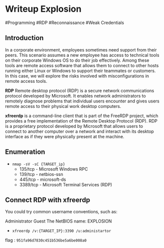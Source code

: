 # Writeup Explosion

#Programming
#RDP
#Reconnaissance
#Weak Credentials

## Introduction

In a corporate environment, employees sometimes need support from their peers. This scenario assumes a new employee has access to technical tools on their corporate Windows OS to do their job effectively. Among these tools are remote access software that allows them to connect to other hosts running either Linux or Windows to support their teammates or customers. In this case, we will explore the risks involved with misconfigurations in remote access tools.

**RDP** Remote desktop protocol (RDP) is a secure network communications protocol developed by Microsoft. It enables network administrators to remotely diagnose problems that individual users encounter and gives users remote access to their physical work desktop computers.

**xfreerdp** is a command-line client that is part of the FreeRDP project, which provides a free implementation of the Remote Desktop Protocol (RDP). RDP is a proprietary protocol developed by Microsoft that allows users to connect to another computer over a network and interact with its desktop interface as if they were physically present at the machine.

## Enumeration

- `nmap -sV -sC {TARGET_ip}`
    - 135/tcp - Microsoft Windows RPC
    - 139/tcp - netbios-ssn
    - 445/tcp - microsoft-ds
    - 3389/tcp - Microsoft Terminal Services (RDP)

## Connect RDP with xfreerdp

You could try common username conventions, such as:

Administrator
Guest
The NetBIOS name: EXPLOSION

- `xfreerdp /v:{TARGET_IP}:3390 /u:administartor`

flag : `951fa96d7830c451b536be5a6be008a0`